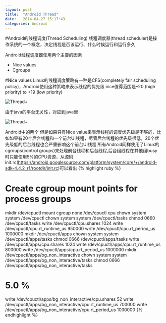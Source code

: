 ```yaml
---
layout: post
title:  "Android Thread"
date:   2014-04-27 15:17:43
categories: Android
---
```


#Android的线程调度(Thread Scheduling)
线程调度器(thread scheduler)是操作系统的一个概念，决定线程是否该运行、什么时候运行和运行多久  

Android线程调度器使用两个主要的因素   

* Nice values
* Cgroups

#Nice values
Linux的线程调度策略有一种是CFS(completely fair scheduling policy)，Android使用这种策略来表示线程的优先级
nice值得范围是–20 (high priority) to +19 (low priority)

![Thread+]({{site.url}}/assets/images/thread_2.png)  

由于java的平台无关性，对应到java里  

![Thread+]({{site.url}}/assets/images/thread_1.png)

Android中的两个
但是如果只有Nice value来表示线程的调度优先级是不够的，比如如果有20个后台线程和一个前台UI线程，尽管后台线程的优先级很低，20个优先级低的后台线程也会严重影响这个前台UI线程
所有Android同样使用了Linux的cgroups(control groups)来处理前台线程和后台线程,后台组线程在其他组busy时只能使用5%的CPU资源，从源码init.rc(https://android.googlesource.com/platform/system/core/+/android-sdk-4.4.2_r1/rootdir/init.rc)可以看出
{% highlight ruby %}
# Create cgroup mount points for process groups
mkdir /dev/cpuctl
mount cgroup none /dev/cpuctl cpu
chown system system /dev/cpuctl
chown system system /dev/cpuctl/tasks
chmod 0660 /dev/cpuctl/tasks
write /dev/cpuctl/cpu.shares 1024
write /dev/cpuctl/cpu.rt_runtime_us 950000
write /dev/cpuctl/cpu.rt_period_us 1000000
mkdir /dev/cpuctl/apps
chown system system /dev/cpuctl/apps/tasks
chmod 0666 /dev/cpuctl/apps/tasks
write /dev/cpuctl/apps/cpu.shares 1024
write /dev/cpuctl/apps/cpu.rt_runtime_us 800000
write /dev/cpuctl/apps/cpu.rt_period_us 1000000
mkdir /dev/cpuctl/apps/bg_non_interactive
chown system system /dev/cpuctl/apps/bg_non_interactive/tasks
chmod 0666 /dev/cpuctl/apps/bg_non_interactive/tasks
# 5.0 %
write /dev/cpuctl/apps/bg_non_interactive/cpu.shares 52
write /dev/cpuctl/apps/bg_non_interactive/cpu.rt_runtime_us 700000
write /dev/cpuctl/apps/bg_non_interactive/cpu.rt_period_us 1000000
{% endhighlight %}   
